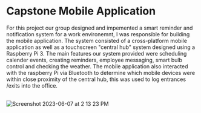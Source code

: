 # Capstone Mobile Application

For this project our group designed and impemented a smart reminder and notification system for a work environemnt, I was responsible for building the mobile application. The system consisted of a cross-platform mobile application as well as a touchscreen "central hub" system designed using a Raspberry Pi 3. The main features our system provided were scheduling calender events, creating reminders, employee messaging, smart bulb control and checking the weather. The mobile application also interacted with the raspberry Pi via Bluetooth to determine which mobile devices were within close proximity of the central hub, this was used to log entrances /exits into the office.
<br>
<br>


![Screenshot 2023-06-07 at 2 13 23 PM](https://github.com/AnthonyValenti/Capstone_MobileApp/assets/57304403/f0a3a308-684d-46be-b3f6-951c7df53cc2)
